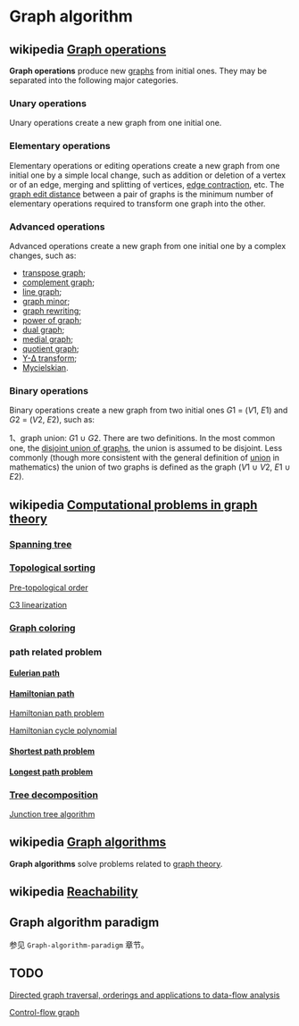 # Graph algorithm



## wikipedia [Graph operations](https://en.wikipedia.org/wiki/Graph_operations)

**Graph operations** produce new [graphs](https://en.wikipedia.org/wiki/Graph_(discrete_mathematics)) from initial ones. They may be separated into the following major categories.

### Unary operations

Unary operations create a new graph from one initial one.

### Elementary operations

Elementary operations or editing operations create a new graph from one initial one by a simple local change, such as addition or deletion of a vertex or of an edge, merging and splitting of vertices, [edge contraction](https://en.wikipedia.org/wiki/Edge_contraction), etc. The [graph edit distance](https://en.wikipedia.org/wiki/Graph_edit_distance) between a pair of graphs is the minimum number of elementary operations required to transform one graph into the other.

### Advanced operations

Advanced operations create a new graph from one initial one by a complex changes, such as:

- [transpose graph](https://en.wikipedia.org/wiki/Transpose_graph);
- [complement graph](https://en.wikipedia.org/wiki/Complement_graph);
- [line graph](https://en.wikipedia.org/wiki/Line_graph);
- [graph minor](https://en.wikipedia.org/wiki/Graph_minor);
- [graph rewriting](https://en.wikipedia.org/wiki/Graph_rewriting);
- [power of graph](https://en.wikipedia.org/wiki/Power_of_graph);
- [dual graph](https://en.wikipedia.org/wiki/Dual_graph);
- [medial graph](https://en.wikipedia.org/wiki/Medial_graph);
- [quotient graph](https://en.wikipedia.org/wiki/Quotient_graph);
- [Y-Δ transform](https://en.wikipedia.org/wiki/Y-Δ_transform);
- [Mycielskian](https://en.wikipedia.org/wiki/Mycielskian).



### Binary operations

Binary operations create a new graph from two initial ones *G*1 = (*V*1, *E*1) and *G*2 = (*V*2, *E*2), such as:

1、graph union: *G*1 ∪ *G*2. There are two definitions. In the most common one, the [disjoint union of graphs](https://en.wikipedia.org/wiki/Disjoint_union_of_graphs), the union is assumed to be disjoint. Less commonly (though more consistent with the general definition of [union](https://en.wikipedia.org/wiki/Union_(set_theory)) in mathematics) the union of two graphs is defined as the graph (*V*1 ∪ *V*2, *E*1 ∪ *E*2).



## wikipedia [Computational problems in graph theory](https://en.wikipedia.org/wiki/Category:Computational_problems_in_graph_theory)



### [Spanning tree](https://en.wikipedia.org/wiki/Spanning_tree)



### [Topological sorting](https://en.wikipedia.org/wiki/Topological_sorting)

[Pre-topological order](https://en.wikipedia.org/wiki/Pre-topological_order)



[C3 linearization](https://en.wikipedia.org/wiki/C3_linearization)



### [Graph coloring](https://en.wikipedia.org/wiki/Graph_coloring)



### path related problem

#### [Eulerian path](https://en.wikipedia.org/wiki/Eulerian_path)



#### [Hamiltonian path](https://en.wikipedia.org/wiki/Hamiltonian_path)

[Hamiltonian path problem](https://en.wikipedia.org/wiki/Hamiltonian_path_problem)

[Hamiltonian cycle polynomial](https://en.wikipedia.org/wiki/Hamiltonian_cycle_polynomial)



#### [Shortest path problem](https://en.wikipedia.org/wiki/Shortest_path_problem)



#### [Longest path problem](https://en.wikipedia.org/wiki/Longest_path_problem)



### [Tree decomposition](https://en.wikipedia.org/wiki/Tree_decomposition)

[Junction tree algorithm](https://en.wikipedia.org/wiki/Junction_tree_algorithm)



## wikipedia [Graph algorithms](https://en.wikipedia.org/wiki/Category:Graph_algorithms)

**Graph algorithms** solve problems related to [graph theory](https://en.wikipedia.org/wiki/Graph_theory).



## wikipedia [Reachability](https://en.wikipedia.org/wiki/Reachability)





## Graph algorithm paradigm

参见 `Graph-algorithm-paradigm` 章节。



## TODO

[Directed graph traversal, orderings and applications to data-flow analysis](https://eli.thegreenplace.net/2015/directed-graph-traversal-orderings-and-applications-to-data-flow-analysis/)

[Control-flow graph](https://en.wikipedia.org/wiki/Control-flow_graph)


